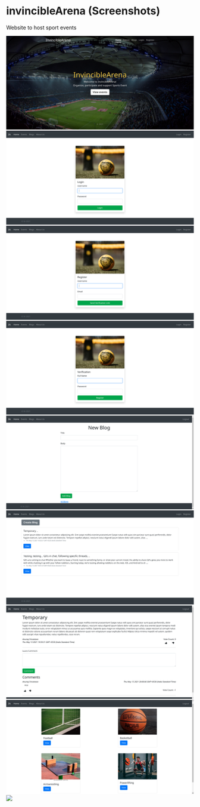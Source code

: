 # invincibleArena (Screenshots)
Website to host sport events

<img src="screenshots/homePage.png">

<img src="screenshots/Login.png">

<img src="screenshots/register1.png">

<img src="screenshots/register2.png">

<img src="screenshots/blogCreate.png">

<img src="screenshots/blogIndex.png">

<img src="screenshots/blogShow.png">

<img src="screenshots/eventIndex.png">

<img src="mailVerification.png">
